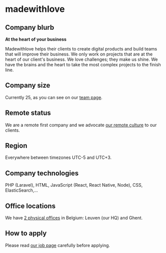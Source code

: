 # madewithlove

## Company blurb

**At the heart of your business**

Madewithlove helps their clients to create digital products and build teams that will improve their business. We only work on projects that are at the heart of our client's business. We love challenges; they make us shine. We have the brains and the heart to take the most complex projects to the finish line.

## Company size

Currently 25, as you can see on our [team page](https://madewithlove.be/team).

## Remote status

We are a remote first company and we advocate [our remote culture](https://madewithlove.be/culture/) to our clients.

## Region

Everywhere between timezones UTC-5 and UTC+3.

## Company technologies

PHP (Laravel), HTML, JavaScript (React, React Native, Node), CSS, ElasticSearch,...

## Office locations

We have [2 physical offices](https://madewithlove.be/contact/) in Belgium: Leuven (our HQ) and Ghent.

## How to apply

Please read [our job page](https://madewithlove.be/jobs/) carefully before applying.
